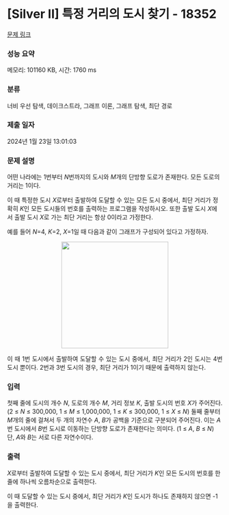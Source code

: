 # [Silver II] 특정 거리의 도시 찾기 - 18352 

[문제 링크](https://www.acmicpc.net/problem/18352) 

### 성능 요약

메모리: 101160 KB, 시간: 1760 ms

### 분류

너비 우선 탐색, 데이크스트라, 그래프 이론, 그래프 탐색, 최단 경로

### 제출 일자

2024년 1월 23일 13:01:03

### 문제 설명

<p style="user-select: auto !important;">어떤 나라에는 1번부터 <em style="user-select: auto !important;">N</em>번까지의 도시와 <em style="user-select: auto !important;">M</em>개의 단방향 도로가 존재한다. 모든 도로의 거리는 1이다.</p>

<p style="user-select: auto !important;">이 때 특정한 도시 <em style="user-select: auto !important;">X</em>로부터 출발하여 도달할 수 있는 모든 도시 중에서, 최단 거리가 정확히 <em style="user-select: auto !important;">K</em>인 모든 도시들의 번호를 출력하는 프로그램을 작성하시오. 또한 출발 도시 <em style="user-select: auto !important;">X</em>에서 출발 도시 <em style="user-select: auto !important;">X</em>로 가는 최단 거리는 항상 0이라고 가정한다.</p>

<p style="user-select: auto !important;">예를 들어 <em style="user-select: auto !important;">N</em>=4, <em style="user-select: auto !important;">K</em>=2, <em style="user-select: auto !important;">X</em>=1일 때 다음과 같이 그래프가 구성되어 있다고 가정하자.</p>

<p style="text-align: center; user-select: auto !important;"><img alt="" src="" style="height: 249px; width: 250px; user-select: auto !important;"></p>

<p style="text-align: justify; user-select: auto !important;">이 때 1번 도시에서 출발하여 도달할 수 있는 도시 중에서, 최단 거리가 2인 도시는 4번 도시 뿐이다.  2번과 3번 도시의 경우, 최단 거리가 1이기 때문에 출력하지 않는다.</p>

### 입력 

 <p style="user-select: auto !important;">첫째 줄에 도시의 개수 <em style="user-select: auto !important;">N</em>, 도로의 개수 <em style="user-select: auto !important;">M</em>, 거리 정보 <em style="user-select: auto !important;">K</em>, 출발 도시의 번호 <em style="user-select: auto !important;">X</em>가 주어진다. (2 ≤ <em style="user-select: auto !important;">N </em>≤ 300,000, 1 ≤ <em style="user-select: auto !important;">M </em>≤ 1,000,000, 1 ≤ <em style="user-select: auto !important;">K </em>≤ 300,000, 1 ≤ <em style="user-select: auto !important;">X </em>≤ <em style="user-select: auto !important;">N</em>) 둘째 줄부터 <em style="user-select: auto !important;">M</em>개의 줄에 걸쳐서 두 개의 자연수 <em style="user-select: auto !important;">A</em>, <em style="user-select: auto !important;">B</em>가 공백을 기준으로 구분되어 주어진다. 이는 <em style="user-select: auto !important;">A</em>번 도시에서 <em style="user-select: auto !important;">B</em>번 도시로 이동하는 단방향 도로가 존재한다는 의미다. (1 ≤ <em style="user-select: auto !important;">A</em>, <em style="user-select: auto !important;">B </em>≤ <em style="user-select: auto !important;">N</em>) 단, <em style="user-select: auto !important;">A</em>와 <em style="user-select: auto !important;">B</em>는 서로 다른 자연수이다.</p>

### 출력 

 <p style="user-select: auto !important;"><em style="user-select: auto !important;">X</em>로부터 출발하여 도달할 수 있는 도시 중에서, 최단 거리가 <em style="user-select: auto !important;">K</em>인 모든 도시의 번호를 한 줄에 하나씩 오름차순으로 출력한다.</p>

<p style="user-select: auto !important;">이 때 도달할 수 있는 도시 중에서, 최단 거리가 <em style="user-select: auto !important;">K</em>인 도시가 하나도 존재하지 않으면 -1을 출력한다.</p>

